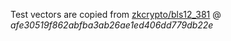 Test vectors are copied from [zkcrypto/bls12_381](https://github.com/zkcrypto/bls12_381) @  _afe30519f862abfba3ab26ae1ed406dd779db22e_